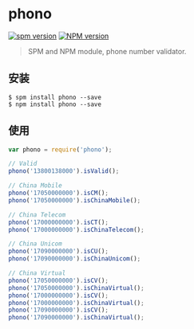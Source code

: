 # phono

[![spm version](http://spmjs.io/badge/phono)](http://spmjs.io/package/phono)
[![NPM version](https://img.shields.io/npm/v/phono.svg?style=flat-square)](https://npmjs.org/package/phono)

> SPM and NPM module, phone number validator.

## 安装

```
$ spm install phono --save
$ npm install phono --save
```

## 使用

```js
var phono = require('phono');

// Valid
phono('13800138000').isValid();

// China Mobile
phono('17050000000').isCM();
phono('17050000000').isChinaMobile();

// China Telecom
phono('17000000000').isCT();
phono('17000000000').isChinaTelecom();

// China Unicom
phono('17090000000').isCU();
phono('17090000000').isChinaUnicom();

// China Virtual
phono('17050000000').isCV();
phono('17050000000').isChinaVirtual();
phono('17000000000').isCV();
phono('17000000000').isChinaVirtual();
phono('17090000000').isCV();
phono('17090000000').isChinaVirtual();
```
